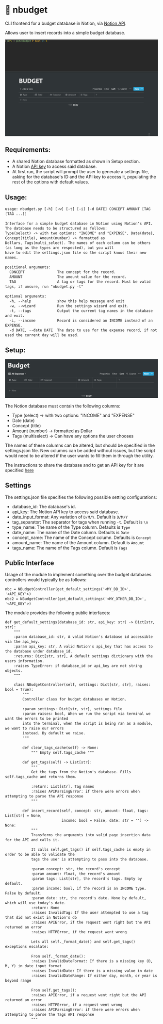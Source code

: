 # 💸 nbudget
CLI frontend for a budget database in Notion, via [Notion API]("https://developers.notion.com/").

Allows user to insert records into a simple budget database.

![](https://github.com/tfari/nbudget/blob/main/nbudget_animation.gif)

## Requirements:
* A shared Notion database formatted as shown in Setup section.
* A Notion [API key]("https://www.notion.so/my-integrations") to access said database.
* At first run, the script will prompt the user to generate a settings file, asking for the database's ID
and the API key to access it, populating the rest of the options with default values.

## Usage:
```
usage: nbudget.py [-h] [-w] [-t] [-i] [-d DATE] CONCEPT AMOUNT [TAG [TAG ...]]

Interface for a simple budget database in Notion using Notion's API. The database needs to be structured as follows:
Type(select) -> with two options: "INCOME" and "EXPENSE", Date(date), Concept(title), Amount(number) -> formatted as
Dollars, Tags(multi_select). The names of each column can be others (as long as the types are respected), but you will
have to edit the settings.json file so the script knows their new names.

positional arguments:
  CONCEPT               The concept for the record.
  AMOUNT                The amount value for the record.
  TAG                   A tag or tags for the record. Must be valid tags, if unsure, run "nbudget.py -t"

optional arguments:
  -h, --help            show this help message and exit
  -w, --wizard          Run the settings wizard and exit.
  -t, --tags            Output the current tag names in the database and exit.
  -i, --income          Record is considered an INCOME instead of an EXPENSE.
  -d DATE, --date DATE  The date to use for the expense record, if not used the current day will be used.
```

## Setup:

![](https://github.com/tfari/nbudget/blob/main/budget_db.png)

The Notion database must contain the following columns:
* Type (select) -> with two options: "INCOME" and "EXPENSE"
* Date (date)
* Concept (title)
* Amount (number) -> formatted as Dollar
* Tags (multiselect) -> Can have any options the user chooses

The names of these columns can be altered, but should be specified in the settings.json file. New
columns can be added without issues, but the script would need to be altered if the user wants to
fill them in through the utility.

The instructions to share the database and to get an API key for it are specified [here](https://developers.notion.com/docs)

## Settings
The settings.json file specifies the following possible setting configurations:

* database_id: The database's id.
* api_key: The Notion API key to access said database.
* date_input_format: Any variation of `D/M/Y`. Default is `D/M/Y`
* tag_separator: The separator for tags when running `-t`. Default is `\n`
* type_name: The name of the Type column. Defaults is `Type`
* date_name: The name of the Date column. Defaults is `Date`
* concept_name: The name of the Concept column. Defaults is `Concept`
* amount_name: The name of the Amount column. Default is `Amount`
* tags_name: The name of the Tags column. Default is `Tags`

## Public Interface
Usage of the module to implement something over the budget databases controllers would typically be as follows:

```
nbc = NBudgetController(get_default_settings('<MY_DB_ID>', '<API_KEY'>)
nbc2 = NBudgetController(get_default_settings('<MY_OTHER_DB_ID>', '<API_KEY'>)
```

The module provides the following public interfaces:

```
def get_default_settings(database_id: str, api_key: str) -> Dict[str, str]:
    """
    :param database_id: str, A valid Notion's database id accessible via the api_key.
    :param api_key: str, A valid Notion's api_key that has access to the database under database_id.
    :returns: Dict[str, str], A default settings dictionary with the users information.
    :raises TypeError: if database_id or api_key are not string objects.
    """
```
```
    class NBudgetController(self, settings: Dict[str, str], raises: bool = True):
        """
        Controller class for budget databases on Notion.

        :param settings: Dict[str, str], settings file
        :param raises: bool, When we run the script via terminal we want the errors to be printed
        into the terminal, when the script is being ran as a module, we want to raise our errors
        instead. By default we raise.
        """
        
        def clear_tags_cache(self) -> None:
            """ Empty self.tags_cache """
    
        def get_tags(self) -> List[str]:
            """
            Get the tags from the Notion's database. Fills self.tags_cache and returns them.
    
            :return: List[str], Tag names
            :raises APIParsingError: if there were errors when attempting to parse the API response
            """
            
        def insert_record(self, concept: str, amount: float, tags: List[str] = None,
                          income: bool = False, date: str = '') -> None:
            """
            Transforms the arguments into valid page insertion data for the API and calls it.
    
            It calls self.get_tags() if self.tags_cache is empty in order to be able to validate the
            tags the user is attempting to pass into the database.
    
            :param concept: str, the record's concept
            :param amount: float, the record's amount
            :param tags: List[str], the record's tags. Empty by default.
            :param income: bool, if the record is an INCOME type. False by default.
            :param date: str, the record's date. None by default, which will use today's date.
            :return: None
            :raises InvalidTag: If the user attempted to use a tag that did not exist in Notion's db
            :raises APIError, if the request went right but the API returned an error
            :raises HTTPError, if the request went wrong
    
            Lets all self._format_date() and self.get_tags() exceptions escalate:
    
            From self._format_date():
            :raises InvalidDateFormat: If there is a missing key (D, M, Y) in date_input_format
            :raises InvalidDate: If there is a missing value in date
            :raises InvalidDateRange: If either day, month, or year is beyond range
    
            From self.get_tags():
            :raises APIError, if a request went right but the API returned an error
            :raises HTTPError, if a request went wrong
            :raises APIParsingError: if there were errors when attempting to parse the Tags API response
            """
```


